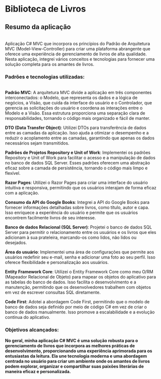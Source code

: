 # Biblioteca de Livros
<h2>Resumo da aplicação</h2>
</br>
 Aplicação C# MVC que incorpora os princípios do Padrão de Arquitetura MVC (Model-View-Controller) para criar uma plataforma abrangente que oferece uma experiência de gerenciamento de livros de alta qualidade. Nesta aplicação, integrei vários conceitos e tecnologias para fornecer uma solução completa para os amantes de livros.
<h3>Padrões e tecnologias utilizadas:</h3>
</br>
<b>Padrão MVC</b>: A arquitetura MVC divide a aplicação em três componentes interconectados: o Modelo, que representa os dados e a lógica de negócios, a Visão, que cuida da interface do usuário e o Controlador, que gerencia as solicitações do usuário e coordena as interações entre o Modelo e a Visão. Essa estrutura proporciona uma separação clara de responsabilidades, tornando o código mais organizado e fácil de manter.

<b>DTO (Data Transfer Object)</b>: Utilizei DTOs para transferência de dados entre as camadas da aplicação. Isso ajuda a otimizar o desempenho e a reduzir o acoplamento entre as camadas, garantindo que apenas os dados necessários sejam transmitidos.

<b>Padrões de Projetos Repository e Unit of Work</b>: Implementei os padrões Repository e Unit of Work para facilitar o acesso e a manipulação de dados no banco de dados SQL Server. Esses padrões oferecem uma abstração eficaz sobre a camada de persistência, tornando o código mais limpo e flexível.

<b>Razor Pages</b>: Utilizei o Razor Pages para criar uma interface do usuário intuitiva e responsiva, permitindo que os usuários interajam de forma eficaz com a aplicação.

<b>Consumo da API do Google Books</b>: Integrei a API do Google Books para fornecer informações detalhadas sobre livros, como título, autor e capa. Isso enriquece a experiência do usuário e permite que os usuários encontrem facilmente livros de seu interesse.

<b>Banco de dados Relacional (SQL Server)</b>: Projetei o banco de dados SQL Server para permitir o relacionamento entre os usuários e os livros que eles adicionam à sua prateleira, marcando-os como lidos, não lidos ou desejados.

<b>Área do usuário</b>: Implementei uma área de configurações que permite aos usuários redefinir seu e-mail, senha e adicionar uma foto ao seu perfil. Isso oferece flexibilidade e personalização aos usuários.

<b>Entity Framework Core</b>: Utilizei o Entity Framework Core como meu O/RM (Mapeador Relacional de Objeto) para mapear os objetos do aplicativo para as tabelas do banco de dados. Isso facilita o desenvolvimento e a manutenção, permitindo que os desenvolvedores trabalhem com objetos em vez de escrever consultas SQL diretamente.

<b>Code First</b>: Adotei a abordagem Code First, permitindo que o modelo de banco de dados seja definido por meio de código C# em vez de criar o banco de dados manualmente. Isso promove a escalabilidade e a evolução contínua do aplicativo.
</br>
<h3>Objetivos alcançados:</h3>
<b>No geral, minha aplicação C# MVC é uma solução robusta para o gerenciamento de livros que incorpora as melhores práticas de desenvolvimento, proporcionando uma experiência aprimorada para os entusiastas da leitura. Ela une tecnologia moderna e uma abordagem centrada no usuário para criar um ambiente onde os amantes de livros podem explorar, organizar e compartilhar suas paixões literárias de maneira eficaz e personalizada.</b>
